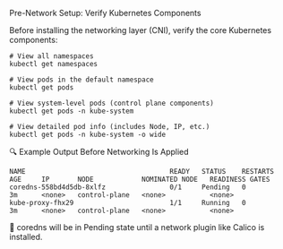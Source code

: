 Pre-Network Setup: Verify Kubernetes Components

Before installing the networking layer (CNI), verify the core Kubernetes components:

```
# View all namespaces
kubectl get namespaces

# View pods in the default namespace
kubectl get pods

# View system-level pods (control plane components)
kubectl get pods -n kube-system

# View detailed pod info (includes Node, IP, etc.)
kubectl get pods -n kube-system -o wide

```
🔍 Example Output Before Networking Is Applied

```
NAME                                    READY   STATUS    RESTARTS   AGE     IP       NODE            NOMINATED NODE   READINESS GATES
coredns-558bd4d5db-8xlfz                0/1     Pending   0          3m      <none>   control-plane   <none>           <none>
kube-proxy-fhx29                        1/1     Running   0          3m      <none>   control-plane   <none>           <none>
```

📌 coredns will be in Pending state until a network plugin like Calico is installed.
